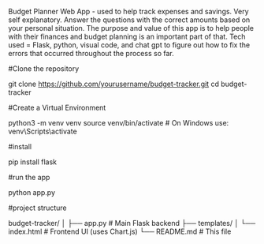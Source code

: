 Budget Planner Web App - used to help track expenses and savings.
Very self explanatory. Answer the questions with the correct amounts based on your personal situation. 
The purpose and value of this app is to help people with their finances and budget planning is an important part of that.
Tech used = Flask, python, visual code, and chat gpt to figure out how to fix the errors that occurred throughout the process so far. 

#Clone the repository

git clone https://github.com/yourusername/budget-tracker.git
cd budget-tracker

#Create a Virtual Environment

python3 -m venv venv
source venv/bin/activate  # On Windows use: venv\Scripts\activate

#install

pip install flask


#run the app

python app.py

#project structure

budget-tracker/
│
├── app.py                # Main Flask backend
├── templates/
│   └── index.html        # Frontend UI (uses Chart.js)
└── README.md             # This file





